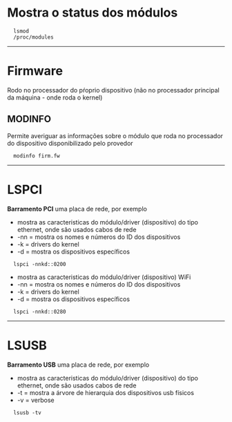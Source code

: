 # Mostra o status dos módulos
```
  lsmod
  /proc/modules
```

---

# Firmware
Rodo no processador do pŕoprio dispositivo 
(não no processador principal da máquina - onde roda o kernel)
## MODINFO
Permite averiguar as informações sobre o módulo que roda 
no processador do dispositivo disponibilizado pelo provedor
```
  modinfo firm.fw
```

---

# LSPCI
**Barramento PCI** uma placa de rede, por exemplo

* mostra as caracteristicas do módulo/driver (dispositivo) 
do tipo ethernet, onde são usados cabos de rede
* -nn = mostra os nomes e números do ID dos dispositivos
* -k  = drivers do kernel
* -d  = mostra os dispositivos específicos
```
  lspci -nnkd::0200
```

* mostra as caracteristicas do módulo/driver (dispositivo) WiFi
* -nn = mostra os nomes e números do ID dos dispositivos
* -k  = drivers do kernel
* -d  = mostra os dispositivos específicos
```
  lspci -nnkd::0280
```

---

# LSUSB
**Barramento USB** uma placa de rede, por exemplo

* mostra as caracteristicas do módulo/driver (dispositivo) 
do tipo ethernet, onde são usados cabos de rede
* -t = mostra a árvore de hierarquia dos dispositivos usb físicos
* -v = verbose
```
  lsusb -tv
```
